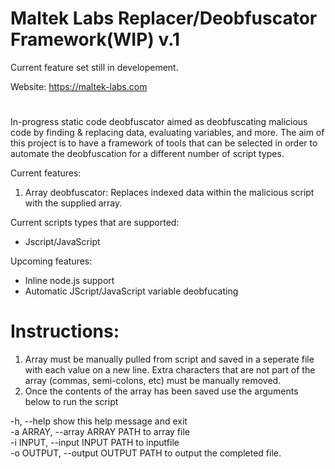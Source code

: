 # Maltek Labs Replacer/Deobfuscator Framework(WIP) v.1 
Current feature set still in developement. 

Website: https://maltek-labs.com                                   
#
In-progress static code deobfuscator aimed as deobfuscating malicious code by finding & replacing data, evaluating variables, and more. The aim of this project is to have a framework of tools that can be selected in order to automate the deobfuscation for a different number of script types.

Current features:  
1. Array deobfuscator: Replaces indexed data within the malicious script with the supplied array. 


Current scripts types that are supported:  

  - Jscript/JavaScript


Upcoming features:  
- Inline node.js support
- Automatic JScript/JavaScript variable deobfucating


# Instructions:

1. Array must be manually pulled from script and saved in a seperate file with each value on a new line. Extra characters that are not part of the array (commas, semi-colons, etc) must be manually removed. 
2. Once the contents of the array has been saved use the arguments below to run the script
                                                            
-h, --help            show this help message and exit  
-a ARRAY, --array ARRAY  PATH to array file  
-i INPUT, --input INPUT  PATH to inputfile  
-o OUTPUT, --output OUTPUT  PATH to output the completed file.
